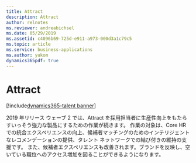 ```yaml
---
title: Attract
description: Attract
author: relnotes
ms.reviewer: andreabichsel
ms.date: 05/29/2019
ms.assetid: c4096b69-725d-e911-a973-000d3a1c79c5
ms.topic: article
ms.service: business-applications
ms.author: yukom
dynamics365pdf: true
---
```

# Attract 

[!include[dynamics365-talent banner](../includes/dynamics365-talent.md)]

2019 年リリース ウェーブ 2 では、Attract を採用担当者に生産性向上をもたらすいっそう強力な製品にするための作業が続きます。 作業の対象は、Core HR での統合エクスペリエンスの向上、候補者マッチングのためのインテリジェントなレコメンデーションの提供、タレント ネットワークでの結び付きの維持の支援です。 また、候補者エクスペリエンスも改善されます。ブランドを反映し、空いている職位へのアクセス増加を図ることができるようになります。
